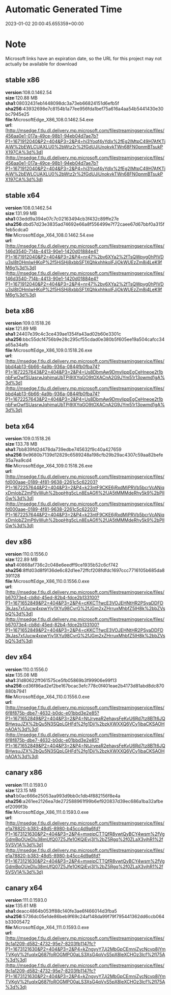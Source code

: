 # Automatic Generated Time
2023-01-02 20:00:45.655359+00:00

# Note
Microsoft links have an expiration date, so the URL for this project may not actually be available for download

## stable x86
**version**:108.0.1462.54  
**size**:120.88 MB  
**sha1**:08032431eb1448098dc3a73eb66824151d6efb5f  
**sha256**:43932698e7c8154b1a77ee956fda1bef75a616a4aa54b5441430e30bc7945e25  
**file**:MicrosoftEdge_X86_108.0.1462.54.exe  
**url**:[http://msedge.f.tlu.dl.delivery.mp.microsoft.com/filestreamingservice/files/456aa0e1-017a-49ce-98b1-94eb04d7ae7b?P1=1671912040&P2=404&P3=2&P4=hj3Yoqf4yYdlx%2fEg2lMtpC49H7AfKTjAjW%2bEWLCUAXLU0%2bWtz2r%2fGdUJiUnokvkTWn68FN0pnmBTsukPX197CA%3d%3d](http://msedge.f.tlu.dl.delivery.mp.microsoft.com/filestreamingservice/files/456aa0e1-017a-49ce-98b1-94eb04d7ae7b?P1=1671912040&P2=404&P3=2&P4=hj3Yoqf4yYdlx%2fEg2lMtpC49H7AfKTjAjW%2bEWLCUAXLU0%2bWtz2r%2fGdUJiUnokvkTWn68FN0pnmBTsukPX197CA%3d%3d)  

## stable x64
**version**:108.0.1462.54  
**size**:131.99 MB  
**sha1**:03edd9a394e07c7c02163494cb3f432c89ffe27e  
**sha256**:dbd57d23e3835ad74692e66a8f556499e7f72caee67d67bbf0a315f1eb5cdca0  
**file**:MicrosoftEdge_X64_108.0.1462.54.exe  
**url**:[http://msedge.f.tlu.dl.delivery.mp.microsoft.com/filestreamingservice/files/146d3540-714b-4413-90e1-1420d01884e4?P1=1671912040&P2=404&P3=2&P4=nr47%2bv6XYa2%2fTsQWpyg0hPIVDu3sl8tOHmlwHKoP%2f5HiSHj8xbbSF1XQhkxhhkolFJjOkWUEzZm8j4LeK9fM6g%3d%3d](http://msedge.f.tlu.dl.delivery.mp.microsoft.com/filestreamingservice/files/146d3540-714b-4413-90e1-1420d01884e4?P1=1671912040&P2=404&P3=2&P4=nr47%2bv6XYa2%2fTsQWpyg0hPIVDu3sl8tOHmlwHKoP%2f5HiSHj8xbbSF1XQhkxhhkolFJjOkWUEzZm8j4LeK9fM6g%3d%3d)  

## beta x86
**version**:109.0.1518.26  
**size**:121.89 MB  
**sha1**:24407e39c4c3ce439ae1354fa43ad02b60e3301c  
**sha256**:bbc55dcf4756b9e28c295cf55cdad0e380b5f605ee19a504cafcc34a65a34afb  
**file**:MicrosoftEdge_X86_109.0.1518.26.exe  
**url**:[http://msedge.f.tlu.dl.delivery.mp.microsoft.com/filestreamingservice/files/bbd4ab13-6b66-4a9b-936a-0844fb0fba74?P1=1672257643&P2=404&P3=2&P4=Us8DbmAw9DmvIippEgCeHneoe2t1bnbFwOwfSUasrwJqhjmaUbTPj9lXYqGO9tOXACnA2G9JYm51r13owmd1gA%3d%3d](http://msedge.f.tlu.dl.delivery.mp.microsoft.com/filestreamingservice/files/bbd4ab13-6b66-4a9b-936a-0844fb0fba74?P1=1672257643&P2=404&P3=2&P4=Us8DbmAw9DmvIippEgCeHneoe2t1bnbFwOwfSUasrwJqhjmaUbTPj9lXYqGO9tOXACnA2G9JYm51r13owmd1gA%3d%3d)  

## beta x64
**version**:109.0.1518.26  
**size**:133.78 MB  
**sha1**:7bb839fd2d478da739edbe745632f9c40a427659  
**sha256**:9e9680b7139d12829c6589248a198cfb29b29ac4307c59aa82befe35a7ea9cd4  
**file**:MicrosoftEdge_X64_109.0.1518.26.exe  
**url**:[http://msedge.f.tlu.dl.delivery.mp.microsoft.com/filestreamingservice/files/fd000aae-0189-4f81-9638-2261c5c62203?P1=1672257644&P2=404&P3=2&P4=k23ntF9CKE6jRxdMiPRVb5bcrVcANiqxDmlobZ2mPtIvWuh%2bopHtg5cLn8EsAGfl%2fJA5tMMMdeRhy5k9%2bPlIGw%3d%3d](http://msedge.f.tlu.dl.delivery.mp.microsoft.com/filestreamingservice/files/fd000aae-0189-4f81-9638-2261c5c62203?P1=1672257644&P2=404&P3=2&P4=k23ntF9CKE6jRxdMiPRVb5bcrVcANiqxDmlobZ2mPtIvWuh%2bopHtg5cLn8EsAGfl%2fJA5tMMMdeRhy5k9%2bPlIGw%3d%3d)  

## dev x86
**version**:110.0.1556.0  
**size**:122.89 MB  
**sha1**:40868af736c2c048e6eedff9ce1935b52c6cf742  
**sha256**:8ffd03d8f9136de6c82d1ee72ffcf208fdfdc1697ccc7716105b685da8391128  
**file**:MicrosoftEdge_X86_110.0.1556.0.exe  
**url**:[http://msedge.f.tlu.dl.delivery.mp.microsoft.com/filestreamingservice/files/b67073e4-cb8d-45ed-82b4-fdce2b133100?P1=1671652849&P2=404&P3=2&P4=cKKCTfwcE3VOJEHNtHR2PSyaDDFD3kJas7xfJucw4xpwYjy1XYu98CvrG%2fJGm2xZHrruxMhbfZ5IH8k%2bbZVsbQ%3d%3d](http://msedge.f.tlu.dl.delivery.mp.microsoft.com/filestreamingservice/files/b67073e4-cb8d-45ed-82b4-fdce2b133100?P1=1671652849&P2=404&P3=2&P4=cKKCTfwcE3VOJEHNtHR2PSyaDDFD3kJas7xfJucw4xpwYjy1XYu98CvrG%2fJGm2xZHrruxMhbfZ5IH8k%2bbZVsbQ%3d%3d)  

## dev x64
**version**:110.0.1556.0  
**size**:135.08 MB  
**sha1**:31d80622ff061575ce5fb05869b3f99906e99f13  
**sha256**:cd36f86ad2ef2be167bcac3efc778c0f401eae2b4173d81abd8dc870880b7941  
**file**:MicrosoftEdge_X64_110.0.1556.0.exe  
**url**:[http://msedge.f.tlu.dl.delivery.mp.microsoft.com/filestreamingservice/files/6f8f875b-dbe7-4632-b0dc-e01bbd3e2e85?P1=1671652849&P2=404&P3=2&P4=NtJryeaR2ehaysFeKvU6Rd7tz8BTt6JQBHwsuJZX%2bQu5N3SQpLGHFd%2fg1Dji%2bzkXWXXQ6VCy1ibaCKSAOHnAOA%3d%3d](http://msedge.f.tlu.dl.delivery.mp.microsoft.com/filestreamingservice/files/6f8f875b-dbe7-4632-b0dc-e01bbd3e2e85?P1=1671652849&P2=404&P3=2&P4=NtJryeaR2ehaysFeKvU6Rd7tz8BTt6JQBHwsuJZX%2bQu5N3SQpLGHFd%2fg1Dji%2bzkXWXXQ6VCy1ibaCKSAOHnAOA%3d%3d)  

## canary x86
**version**:111.0.1593.0  
**size**:123.15 MB  
**sha1**:b0ac666e25053aa993d9bb0c1db4f882156f8e4a  
**sha256**:a261ee2126ea7de272588961f99b6ef920837d39ec686a1ba32afbeef2099f3b  
**file**:MicrosoftEdge_X86_111.0.1593.0.exe  
**url**:[http://msedge.f.tlu.dl.delivery.mp.microsoft.com/filestreamingservice/files/e1a78820-b383-48d5-8980-b45cc4d9a6fd?P1=1673121630&P2=404&P3=2&P4=mxeipCTTQfR8ywtQyBCY4wsm%2fVgGdmBpOUeDIu38mUfQ07Z5Jfe1OKQjEvj3l%2bZ5Rgq%2f0ZLaX3vjhR1%2f5VSV1A%3d%3d](http://msedge.f.tlu.dl.delivery.mp.microsoft.com/filestreamingservice/files/e1a78820-b383-48d5-8980-b45cc4d9a6fd?P1=1673121630&P2=404&P3=2&P4=mxeipCTTQfR8ywtQyBCY4wsm%2fVgGdmBpOUeDIu38mUfQ07Z5Jfe1OKQjEvj3l%2bZ5Rgq%2f0ZLaX3vjhR1%2f5VSV1A%3d%3d)  

## canary x64
**version**:111.0.1593.0  
**size**:135.61 MB  
**sha1**:deacc4864b053ff88c140fe3ae6f466014d3fba5  
**sha256**:5736dc05e1de86beb9f69c24af148da99f79f795441362dd6ccb064b33005472  
**file**:MicrosoftEdge_X64_111.0.1593.0.exe  
**url**:[http://msedge.f.tlu.dl.delivery.mp.microsoft.com/filestreamingservice/files/9c1a1209-d582-4732-95e7-8203fb1147fc?P1=1673121630&P2=404&P3=2&P4=kZngyvY7Jj2MbGpCEmniZycNcvp8jYmTVKgV%2fuqIxQ687foROGMPO0aLS3XsG4qVvS5pX8leXCHOz3lcf%2fl75A%3d%3d](http://msedge.f.tlu.dl.delivery.mp.microsoft.com/filestreamingservice/files/9c1a1209-d582-4732-95e7-8203fb1147fc?P1=1673121630&P2=404&P3=2&P4=kZngyvY7Jj2MbGpCEmniZycNcvp8jYmTVKgV%2fuqIxQ687foROGMPO0aLS3XsG4qVvS5pX8leXCHOz3lcf%2fl75A%3d%3d)  

